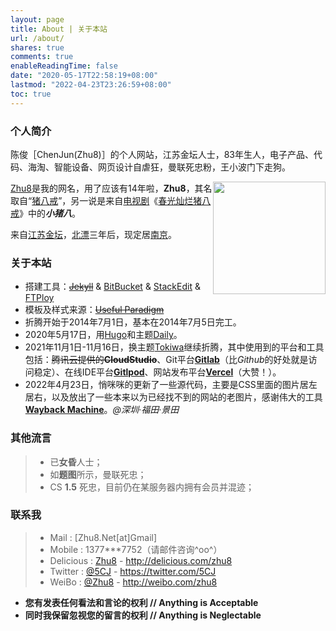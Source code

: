 ```yaml
---
layout: page
title: About | 关于本站
url: /about/
shares: true
comments: true
enableReadingTime: false
date: "2020-05-17T22:58:19+08:00"
lastmod: "2022-04-23T23:26:59+08:00"
toc: true
---
```


### 个人简介

陈俊［ChenJun(Zhu8)］的个人网站，江苏金坛人士，83年生人，电子产品、代码、海淘、智能设备、网页设计自虐狂，曼联死忠粉，王小波门下走狗。

<img src="/images/pages/ManUtd.png" width="180px" height="180px" class="right" style="float: right;" />

[Zhu8](https://zhu8.net/)是我的网名，用了应该有14年啦，**Zhu8**，其名取自“[猪八戒](https://zh.wikipedia.org/wiki/%E7%8C%AA%E5%85%AB%E6%88%92 "猪八戒")”，另一说是来自[电视剧](https://zh.wikipedia.org/wiki/%E7%94%B5%E8%A7%86%E5%89%A7 "电视剧")《[春光灿烂猪八戒](https://zh.wikipedia.org/wiki/%E6%98%A5%E5%85%89%E7%81%BF%E7%83%82%E7%8C%AA%E5%85%AB%E6%88%92 "春光灿烂猪八戒")》中的***小猪八***。

来自[江苏](https://zh.wikipedia.org/wiki/%E6%B1%9F%E8%8B%8F "江苏")[金坛](https://zh.wikipedia.org/wiki/%E9%87%91%E5%9D%9B "金坛")，[北漂](https://zh.wikipedia.org/wiki/%E5%8C%97%E6%BC%82 "北漂")三年后，现定居[南京](https://zh.wikipedia.org/wiki/%E5%8D%97%E4%BA%AC "南京")。

### 关于本站

* 搭建工具：~~[Jekyll](http://jekyllrb.com/)~~ & [BitBucket](https://bitbucket.org/) & [StackEdit](https://stackedit.io/) & [FTPloy](http://ftploy.com/)
* 模板及样式来源：~~[Useful Paradigm](http://usefulparadigm.com/)~~
* 折腾开始于2014年7月1日，基本在2014年7月5日完工。
* 2020年5月17日，用[Hugo](https://gohugo.io/)和主题[Daily](https://github.com/amazingrise/hugo-theme-diary)。
* 2021年11月1日-11月16日，换主题[Tokiwa](https://github.com/heyeshuang/hugo-theme-tokiwa)继续折腾，其中使用到的平台和工具包括：~~腾讯云提供的**CloudStudio**~~、Git平台[**Gitlab**](https://gitlab.com/)（比*Github*的好处就是访问稳定）、在线IDE平台[**Gitlpod**](https://gitpod.io/)、网站发布平台[**Vercel**](https://vercel.com/)（大赞！）。
* 2022年4月23日，悄咪咪的更新了一些源代码，主要是CSS里面的图片居左居右，以及放出了一些本来以为已经找不到的网站的老图片，感谢伟大的工具[**Wayback Machine**](https://web.archive.org/web/20060614054822/http://219.141.36.145/school/UploadFiles/20041115162230783.jpg)。*@深圳·福田·景田*

### 其他流言

> * 已**女昏**人士；
> * 如**题图**所示，曼联死忠；
> * CS **1.5** 死忠，目前仍在某服务器内拥有会员并混迹；

### 联系我

> -   Mail : [Zhu8.Net[at]Gmail]
> -   Mobile : 1377\*\*\*7752（请邮件咨询\^oo\^）
> -   Delicious : [Zhu8](http://delicious.com/zhu8) -
>     http://delicious.com/zhu8
> -   Twitter : [@5CJ](https://twitter.com/5CJ) -
>     https://twitter.com/5CJ
> -   WeiBo : [@Zhu8](http://weibo.com/zhu8) -
>     http://weibo.com/zhu8

-   **您有发表任何看法和言论的权利 // Anything is Acceptable**
-   **同时我保留忽视您的留言的权利 // Anything is Neglectable**